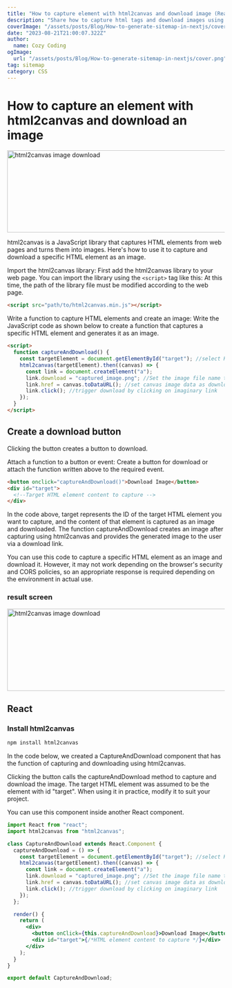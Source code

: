 ```yaml
---
title: "How to capture element with html2canvas and download image (React) "
description: "Share how to capture html tags and download images using html2canvas."
coverImage: "/assets/posts/Blog/How-to-generate-sitemap-in-nextjs/cover.png"
date: "2023-08-21T21:00:07.322Z"
author:
  name: Cozy Coding
ogImage:
  url: "/assets/posts/Blog/How-to-generate-sitemap-in-nextjs/cover.png"
tag: sitemap
category: CSS
---
```


# How to capture an element with html2canvas and download an image

<Image width="846" height="190"  alt="html2canvas image download" src="/assets/posts/CSS/How-to-capture-an-element-with-html2canvas-and-download-an-image/2.gif" />

html2canvas is a JavaScript library that captures HTML elements from web pages and turns them into images. Here's how to use it to capture and download a specific HTML element as an image.

Import the html2canvas library: First add the html2canvas library to your web page. You can import the library using the `<script>` tag like this: At this time, the path of the library file must be modified according to the web page.

```html
<script src="path/to/html2canvas.min.js"></script>
```

Write a function to capture HTML elements and create an image: Write the JavaScript code as shown below to create a function that captures a specific HTML element and generates it as an image.

```html
<script>
  function captureAndDownload() {
    const targetElement = document.getElementById("target"); //select HTML elements to capture
    html2canvas(targetElement).then((canvas) => {
      const link = document.createElement("a");
      link.download = "captured_image.png"; //Set the image file name to download
      link.href = canvas.toDataURL(); //set canvas image data as download URL
      link.click(); //trigger download by clicking on imaginary link
    });
  }
</script>
```

## Create a download button

Clicking the button creates a button to download.

Attach a function to a button or event: Create a button for download or attach the function written above to the required event.

```html
<button onclick="captureAndDownload()">Download Image</button>
<div id="target">
  <!--Target HTML element content to capture -->
</div>
```

In the code above, target represents the ID of the target HTML element you want to capture, and the content of that element is captured as an image and downloaded. The function captureAndDownload creates an image after capturing using html2canvas and provides the generated image to the user via a download link.

You can use this code to capture a specific HTML element as an image and download it. However, it may not work depending on the browser's security and CORS policies, so an appropriate response is required depending on the environment in actual use.

### result screen

<Image width="846" height="190"  alt="html2canvas image download" src="/assets/posts/CSS/How-to-capture-an-element-with-html2canvas-and-download-an-image/1.png" />

## React

### Install html2canvas

```bash
npm install html2canvas
```

In the code below, we created a CaptureAndDownload component that has the function of capturing and downloading using html2canvas.

Clicking the button calls the captureAndDownload method to capture and download the image. The target HTML element was assumed to be the element with id "target". When using it in practice, modify it to suit your project.

You can use this component inside another React component.

```jsx
import React from "react";
import html2canvas from "html2canvas";

class CaptureAndDownload extends React.Component {
  captureAndDownload = () => {
    const targetElement = document.getElementById("target"); //select HTML elements to capture
    html2canvas(targetElement).then((canvas) => {
      const link = document.createElement("a");
      link.download = "captured_image.png"; //Set the image file name to download
      link.href = canvas.toDataURL(); //set canvas image data as download URL
      link.click(); //trigger download by clicking on imaginary link
    });
  };

  render() {
    return (
      <div>
        <button onClick={this.captureAndDownload}>Download Image</button>
        <div id="target">{/*HTML element content to capture */}</div>
      </div>
    );
  }
}

export default CaptureAndDownload;
```
